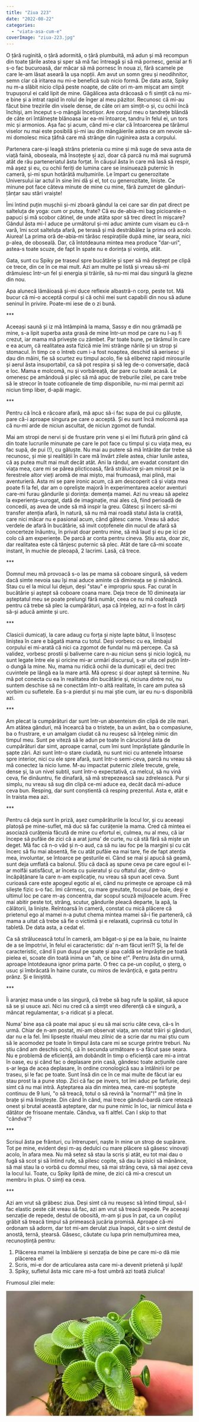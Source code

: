 ```yaml
---
title: "Ziua 223"
date: "2022-08-22"
categories: 
  - "viata-asa-cum-e"
coverImage: "ziua-223.jpg"
---
```


O țâră ruginită, o țâră adormită, o țâră plumbuită, mă adun și mă recompun din toate țârile astea și sper să mă fac întreagă și să mă pornesc, genial ar fi s-o fac bucuroasă, dar măcar să mă pornesc în noua zi, fără scamele pe care le-am lăsat aseară la ușa nopții. Am avut un somn greu și neodihnitor, semn clar că iritarea nu mi-e benefică sub nicio formă. De data asta, Spiky nu m-a slăbit nicio clipă peste noapte, de câte ori m-am mișcat am simțit trupușorul ei cald lipit de mine. Gâgâlicea asta drăcoasă o fi simțit că nu mi-e bine și a intrat rapid în rolul de înger al meu păzitor. Recunosc că mi-au făcut bine trezirile din visele dense, de câte ori am simțit-o și, cu ochii încă închiși, am început s-o mângâi încetișor. Are corpul meu o tandrețe blândă de câte ori întâlnește blănoasa iar ea-mi întoarce, tandru în felul ei, un tors mic și armonios. Așa fac și acum, când mi-e clar că întoarcerea pe tărâmul viselor nu mai este posibilă și-mi iau din mângâierile astea ce am nevoie să-mi domolesc mica țâfnă care mă strânge din ruginirea asta a corpului.

Partenera care-și leagă strâns prietenia cu mine și mă suge de seva asta de viață faină, oboseala, mă însoțește și azi, doar că parcă nu mă mai sugrumă atât de rău parteneriatul ăsta forțat. În căușul ăsta în care mă lasă să respir, mă așez și eu, cu ochii feriți de lumina care se insinuează puternic în cameră, și-mi spun hotărâtă mulțumirile. Le împart cu generozitate Universului iar actul în sine îmi dă și el, tot cu generozitate, liniște. Ce minune pot face câteva minute de mine cu mine, fără zumzet de gânduri-țânțar sau stări vraiște!

Îmi întind puțin mușchii și-mi zboară gândul la cei care sar din pat direct pe salteluța de yoga: cum or putea, frate? Că eu de-abia-mi bag picioarele-n papuci și mă scobor cătinel, de unde atâta spor să trec direct în mișcare? Gândul ăsta mi-l aduce pe următorul și-mi aduc aminte cum visam eu că-n vară, îmi scot salteluța afară, pe terasă și mă destrăbălez la prima oră acolo. Aiurea! La prima oră de-abia-mi târăsc respirațiile după mine, iar seara, nici p-alea, de oboseală. Dar, că întotdeauna mintea mea produce "dar-uri", astea-s toate scuze, de fapt în spate nu e dorința și voința, atât.

Gata, sunt cu Spiky pe traseul spre bucătărie și sper să mă deștept pe clipă ce trece, din ce în ce mai mult. Azi am multe pe listă și vreau să-mi drămuiesc într-un fel și energia și trăirile, să nu-mi mai dau singură la glezne din nou.

Apa alunecă lămâioasă și-mi duce reflexie albastră-n corp, peste tot. Mă bucur că mi-o acceptă corpul și că ochii mei sunt capabili din nou să adune seninul în privire. Poate-mi iese de o zi bună.

\*\*\*

Aceeași saună și iz mă întâmpină la mama, Sassy e din nou grămadă pe mine, s-a lipit superba asta grasă de mine într-un mod pe care nu l-aș fi crezut, iar mama mă privește cu zâmbet. Par toate bune, pe tărâmul în care e ea acum, că realitatea asta fizică mie îmi strânge nările și un strop și stomacul. În timp ce o întreb cum i-a fost noaptea, deschid să aerisesc și dau din mâini, fie să scurtez eu timpul acolo, fie să eliberez rapid mirosurile și aerul ăsta insuportabil, ca să pot respira și să leg de-o conversație, dacă e loc. Mama e molcomă, nu și vorbăreață, dar pare cu toate acasă. Le omenesc pe amândouă și plec să mă apuc de treburile zilei, pe care trebe să le strecor în toate cotloanele de timp disponibile, nu-mi mai permit azi niciun timp liber, d-apăi magic.

\*\*\*

Pentru că încă e răcoare afară, mă apuc să-i fac supa de pui cu găluște, pare că-i aproape singura pe care o acceptă. Și eu sunt încă molcomă așa că nu-mi arde de niciun ascultat, de niciun zgomot de fundal.

Mai am stropi de nervi și de frustare prin vene și ei îmi flutură prin gând că din toate lucrurile minunate pe care le pot face cu timpul și cu viața mea, eu fac supă, de pui (!), cu găluște. Nu mai au putere să mă întărâte dar trebe să recunosc, și mie și realității în care mă învârt zilele astea, chiar lunile astea, că aș putea mult mai mult decât atât. Ani la rândul, am evadat constant din viața mea, care mi se părea plicticoasă, fără strălucire și-am mirosit pe la ferestrele altor vieți aromă de mai mișto, mai frumoasă, mai plină, mai aventurieră. Asta mi se pare ironic acum, că am descoperit că și viața mea poate fi la fel, dar am o opreliște majoră în experimentarea acelor aventuri care-mi furau gândurile și dorința: demența mamei. Azi nu vreau să apelez la experiența-surogat, dată de imaginație, mai ales că, fiind perioadă de concedii, aș avea de unde să mă inspir la greu. Gătesc și încerc să-mi transfer atenția afară, în natură, să nu mă mai roadă statul ăsta la cratiță, care nici măcar nu e pasional acum, când gătesc carne. Vreau să aduc verdele de afară în bucătărie, să invit coțofenele din nucul de afară să concerteze înăuntru, în privat doar pentru mine, să mă laud și eu pe ici pe colo că am experiențe. De parcă ar conta pentru cineva. Știu asta, doar zic, dar realitatea este că tânjesc puternic să plec. Atât de tare că-mi scoate instant, în muchie de pleoapă, 2 lacrimi. Lasă, că trece.

\*\*\*

Domnul meu mă provoacă s-o las pe mama să coboare singură, să vedem dacă simte nevoia sau își mai aduce aminte că dimineața se și mănâncă. Stau cu el la micul lui dejun, deși "stau" e impropriu spus. Fac curat în bucătărie și aștept să coboare coana mare. Deja trece de 10 dimineața iar așteptatul meu se poate prelungi fără număr, ceea ce nu mă coafează pentru că trebe să plec la cumpărături, așa că înțeleg, azi n-a fost în cărți să-și aducă aminte și urc. 

\*\*\*

Clasicii dumicați, la care adaug cu forța și niște lapte bătut, îi însoțesc liniștea în care e băgată mama cu totul. Deși vorbesc cu ea, limbajul corpului ei mi-arată că nici ca zgomot de fundal nu mă percepe. Ca să validez, vorbesc prostii și baliverne care n-au niciun sens și nicio logică, nu sunt legate între ele și oricine mi-ar urmări discursul, s-ar uita cel puțin într-o dungă la mine. Nu, mama nu ridică ochii de la dumicații ei, deci trec cuvintele pe lângă ea la mare artă. Mă opresc și doar aștept să termine. Nu mă pot conecta cu ea în realitatea din bucătărie și, niciuna dintre noi, nu suntem deschise să ne conectăm într-o altă realitate, în care am putea să vorbim cu sufletele. Ea s-a pierdut și nu mai știe cum, iar eu nu-s disponibilă azi. 

\*\*\*

Am plecat la cumpărături dar sunt într-un absenteism din clipă de zile mari. Am atâtea gânduri, mă încearcă ba o tristețe, ba un avânt, ba o compasiune, ba o frustrare, e un amalgam ciudat că nu reușesc să înțeleg nimic din timpul meu. Sunt pe viteză să le adun pe toate în căruciorul ăsta de cumpărături dar simt, aproape carnal, cum îmi sunt împrăștiate gândurile în șapte zări. Azi sunt într-o stare ciudată, nu sunt nici cu antenele întoarse spre interior, nici cu ele spre afară, sunt într-o semi-ceva, parcă nu vreau să mă conectez la nicio lume. M-au impactat puternic zilele trecute, grele, dense și, la un nivel subtil, sunt într-o expectativă, ca melcul, să nu vină ceva, fie dinăuntru, fie dinafară, să mă strepezească sau zdrelească. Pur și simplu, nu vreau să sug din clipă ce-mi aduce ea, decât dacă mi-aduce ceva bun. Resping, dar sunt conștientă că resping prezentul. Asta e, atât e în traista mea azi.

\*\*\*

Pentru că deja sunt în priză, așez cumpărăturile la locul lor, și cu aceeași platoșă pe mine-suflet, mă duc să fac curățenie la mama. Cred că mintea ei asociază curățenia făcută de mine cu efortul ei, culmea, nu al meu, că iar începe să pufăie de zici că a arat juma' de curte, nu că stă fără să miște un deget. Mă fac că n-o văd și n-o aud, ca să nu iau foc pe la margini și cu cât încerc să fiu mai absentă, fie cu atât pufăie ea mai tare, fie de fapt atenția mea, involuntar, se întoarce pe gesturile ei. Când se mai și apucă să geamă, sunt deja umflată ca balonul. Știu că dacă aș spune ceva pe care egoul ei l-ar molfăi satisfăcut, ar înceta cu șuieratul și cu oftatul dar, dintr-o încăpățânare la care n-am explicație, nu vreau să spun acel ceva. Sunt curioasă care este apogeul egotic al ei, când nu primește ce aproape că mă silește fizic s-o fac. Îmi cârmesc, cu mare greutate, focusul pe baie, deși e ultimul loc pe care m-aș concentra, dar scopul scuză mijloacele acum. Frec mai abitir peste tot, strâng, scutur, gândurile pleacă departe, la apă, la călătorii, la liniște. Reîntoarsă în cameră, constat cu mică plăcere că prietenul ego al mamei n-a putut chema mintea mamei să-i fie parteneră, că mama a uitat că trebe să fie o victimă și e relaxată, cuprinsă cu totul în tabletă. De data asta, a cedat el.

Ca să strălucească totul în cameră, am băgat-o și pe ea la baie, nu înainte de a se împotrivi, în felul ei caracteristic: da' n-am făcut ieri?! Și, la fel de caracteristic, când îi pun dușul pe spate și apa caldă se împrăștie pe toată pielea ei, scoate din toată inima un "ah, ce bine e!". Pentru ăsta din urmă, aproape întotdeauna ignor prima parte. O frec ca pe-un copiluț, o șterg, o usuc și îmbrăcată în haine curate, cu miros de levănțică, e gata pentru prânz. Și e liniștită.

\*\*\*

Îi aranjez masa unde o las singură, că trebe să bag rufe la spălat, să apuce să se și usuce azi. Nici nu cred că a simțit vreo diferență că e singură, a mâncat regulamentar, s-a ridicat și a plecat.

Numa' bine așa că poate mai apuc și eu să mai scriu câte ceva, că-s în urmă. Chiar de n-am postat, mi-am observat viața, am notat trăiri și gânduri, dar nu e la fel. Îmi lipsește ritualul meu zilnic de a scrie dar nu mai știu cum să le acomodez pe toate în timpul ăsta care mi se scurge printre treburi. Nu știu când am deschis ochii, că în secunda următoare s-a făcut șase seara. Nu e problemă de eficiență, am dobândit în timp o eficiență care mi-a intrat în oase, eu și când fac o deplasare prin casă, gândesc toate acțiunile care s-ar lega de acea deplasare, în ordine cronologică sau a întâlnirii lor pe traseu, și le fac pe toate. Sunt însă din ce în ce mai multe de făcut iar eu stau prost la a pune stop. Zici că fac pe invers, tot îmi aduc pe farfurie, deși simt că nu mai intră. Așteptarea aia din mintea mea, care-mi șoptește continuu de 9 luni, "o să treacă, totul o să revină la "normal"!" mă ține în brațe și mă liniștește. Din când în când, mai trece gândul-bardă care retează onest și brutal această așteptare, dar nu pune nimic în loc, iar nimicul ăsta e dătător de frisoane mentale. Cândva, va fi altfel. Can I skip to that "cândva"?

\*\*\*

Scrisul ăsta pe frânturi, cu întreruperi, naște în mine un strop de supărare. Tot pe mine, evident deși m-aș dedulci cu mare plăcere să găsesc vinovați acolo, în afara mea. Nu mă setez să stau la scris și atât, eu tot mai dau o fugă să scot și să întind rufe, să pilesc copite, să dau la pisici să mănânce, să mai stau la o vorbă cu domnul meu, să mai strâng ceva, să mai așez ceva la locul lui. Toate, cu Spiky lipită de mine, de zici că mi-a crescut un membru în plus. O simți ea ceva.

\*\*\*

Azi am vrut să grăbesc ziua. Deși simt că nu reușesc să întind timpul, să-l fac elastic peste cât vreau să fac, azi am vrut să treacă repede. Pe aceeași senzație de repede, destul de obosită, m-am și pus în pat, ca un copiluț grăbit să treacă timpul să primească jucăria promisă. Aproape că-mi ordonam să adorm, dar tot mi-am derulat ziua înapoi, cât s-o simt destul de anostă, ternă, ștearsă. Găsesc, căutate cu lupa prin nemulțumirea mea, recunoștință pentru:

1. Plăcerea mamei la îmbăiere și senzația de bine pe care mi-o dă mie plăcerea ei!
2. Scris, mi-e dor de articularea asta care mi-a devenit prietenă și lupă!
3. Spiky, sufletul ăsta mic care mi-a fost umbră azi toată ziulica!

Frumosul zilei mele:

![](images/ciuperca.jpeg)
